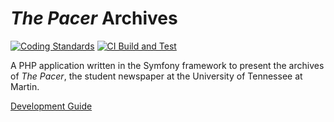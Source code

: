 # _The Pacer_ Archives

[![Coding Standards](https://github.com/thepacer/pacer-archives-symfony/actions/workflows/php-cs-fixer.yml/badge.svg)](https://github.com/thepacer/pacer-archives-symfony/actions/workflows/php-cs-fixer.yml) [![CI Build and Test](https://github.com/thepacer/pacer-archives-symfony/actions/workflows/ci.yml/badge.svg)](https://github.com/thepacer/pacer-archives-symfony/actions/workflows/ci.yml)

A PHP application written in the Symfony framework to present the archives of _The Pacer_, the student newspaper at the University of Tennessee at Martin.

[Development Guide](https://github.com/thepacer/pacer-archives-symfony/wiki)
